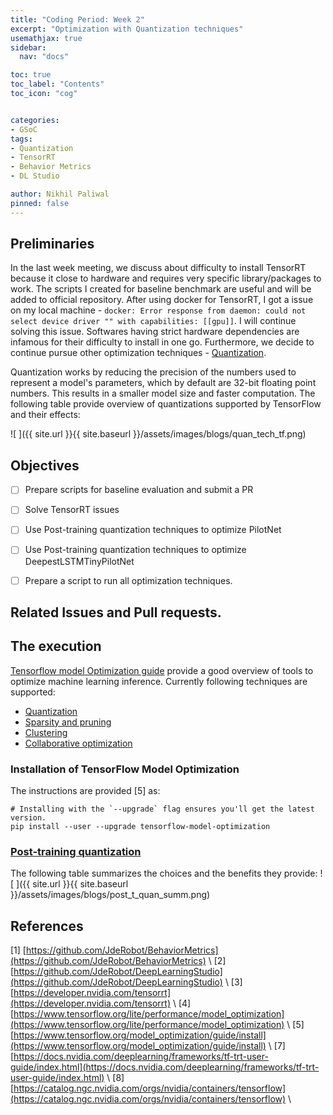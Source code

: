 ```yaml
---
title: "Coding Period: Week 2"
excerpt: "Optimization with Quantization techniques"
usemathjax: true
sidebar:
  nav: "docs"

toc: true
toc_label: "Contents"
toc_icon: "cog"


categories:
- GSoC
tags:
- Quantization
- TensorRT
- Behavior Metrics
- DL Studio

author: Nikhil Paliwal
pinned: false
---
```



## Preliminaries
In the last week meeting, we discuss about difficulty to install TensorRT because it close to hardware and requires very specific library/packages to work. The scripts I created for baseline benchmark are useful and will be added to official repository. After using docker for TensorRT, I got a issue on my local machine - `docker: Error response from daemon: could not select device driver "" with capabilities: [[gpu]]`. I will continue solving this issue. Softwares having strict hardware dependencies are infamous for their difficulty to install in one go. Furthermore, we decide to continue pursue other optimization techniques - [Quantization](https://www.tensorflow.org/lite/performance/model_optimization). 

Quantization works by reducing the precision of the numbers used to represent a model's parameters, which by default are 32-bit floating point numbers. This results in a smaller model size and faster computation. The following table provide overview of quantizations supported by TensorFlow and their effects:

![ ]({{ site.url }}{{ site.baseurl }}/assets/images/blogs/quan_tech_tf.png)


## Objectives

- [ ] Prepare scripts for baseline evaluation and submit a PR
- [ ] Solve TensorRT issues
- [ ] Use Post-training quantization techniques to optimize PilotNet
- [ ] Use Post-training quantization techniques to optimize DeepestLSTMTinyPilotNet
- [ ] Prepare a script to run all optimization techniques.


## Related Issues and Pull requests.


## The execution

[Tensorflow model Optimization guide](https://www.tensorflow.org/model_optimization/guide) provide a good overview of tools to optimize machine learning inference. Currently following techniques are supported:
- [Quantization](https://www.tensorflow.org/model_optimization/guide#quantization)
- [Sparsity and pruning](https://www.tensorflow.org/model_optimization/guide#sparsity_and_pruning)
- [Clustering](https://www.tensorflow.org/model_optimization/guide#clustering)
- [Collaborative optimization](https://www.tensorflow.org/model_optimization/guide#collaborative_optimizaiton)


### Installation of TensorFlow Model Optimization
The instructions are provided [5] as:
```
# Installing with the `--upgrade` flag ensures you'll get the latest version.
pip install --user --upgrade tensorflow-model-optimization
```

### [Post-training quantization](https://www.tensorflow.org/model_optimization/guide/quantization/post_training)

The following table summarizes the choices and the benefits they provide:
![ ]({{ site.url }}{{ site.baseurl }}/assets/images/blogs/post_t_quan_summ.png)



## References

[1] [https://github.com/JdeRobot/BehaviorMetrics](https://github.com/JdeRobot/BehaviorMetrics) \\
[2] [https://github.com/JdeRobot/DeepLearningStudio](https://github.com/JdeRobot/DeepLearningStudio) \\
[3] [https://developer.nvidia.com/tensorrt](https://developer.nvidia.com/tensorrt) \\
[4] [https://www.tensorflow.org/lite/performance/model_optimization](https://www.tensorflow.org/lite/performance/model_optimization) \\
[5] [https://www.tensorflow.org/model_optimization/guide/install](https://www.tensorflow.org/model_optimization/guide/install) \\
[7] [https://docs.nvidia.com/deeplearning/frameworks/tf-trt-user-guide/index.html](https://docs.nvidia.com/deeplearning/frameworks/tf-trt-user-guide/index.html) \\
[8] [https://catalog.ngc.nvidia.com/orgs/nvidia/containers/tensorflow](https://catalog.ngc.nvidia.com/orgs/nvidia/containers/tensorflow) \\